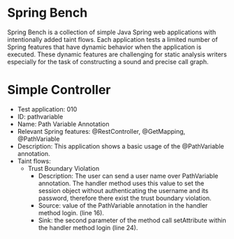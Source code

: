 # Spring Bench

Spring Bench is a collection of simple Java Spring web applications with intentionally added taint flows. 
Each application tests a limited number of Spring features that have dynamic behavior when the application is executed. 
These dynamic features are challenging for static analysis writers especially for the task of constructing a sound and precise call graph.   


# Simple Controller

* Test application: 010
* ID: pathvariable
* Name: Path Variable Annotation
* Relevant Spring features: @RestController, @GetMapping, @PathVariable
* Description: This application shows a basic usage of the @PathVariable annotation. 
* Taint flows: 
  * Trust Boundary Violation
    * Description: The user can send a user name over PathVariable annotation. The handler method uses this value to set the session object  without authenticating the username and its password, therefore there exist the trust boundary violation.
    * Source: value of the PathVariable annotation in the handler method login. (line 16).
    * Sink: the second parameter of the method call setAttribute within the handler method login (line 24).


